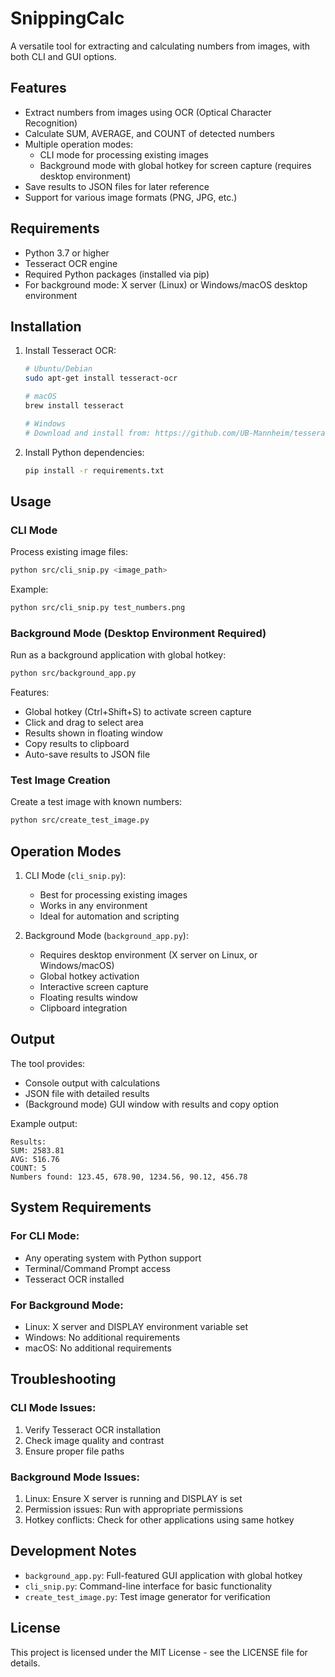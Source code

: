 # SnippingCalc

A versatile tool for extracting and calculating numbers from images, with both CLI and GUI options.

## Features

- Extract numbers from images using OCR (Optical Character Recognition)
- Calculate SUM, AVERAGE, and COUNT of detected numbers
- Multiple operation modes:
  - CLI mode for processing existing images
  - Background mode with global hotkey for screen capture (requires desktop environment)
- Save results to JSON files for later reference
- Support for various image formats (PNG, JPG, etc.)

## Requirements

- Python 3.7 or higher
- Tesseract OCR engine
- Required Python packages (installed via pip)
- For background mode: X server (Linux) or Windows/macOS desktop environment

## Installation

1. Install Tesseract OCR:
   ```bash
   # Ubuntu/Debian
   sudo apt-get install tesseract-ocr

   # macOS
   brew install tesseract

   # Windows
   # Download and install from: https://github.com/UB-Mannheim/tesseract/wiki
   ```

2. Install Python dependencies:
   ```bash
   pip install -r requirements.txt
   ```

## Usage

### CLI Mode
Process existing image files:

```bash
python src/cli_snip.py <image_path>
```

Example:
```bash
python src/cli_snip.py test_numbers.png
```

### Background Mode (Desktop Environment Required)
Run as a background application with global hotkey:

```bash
python src/background_app.py
```

Features:
- Global hotkey (Ctrl+Shift+S) to activate screen capture
- Click and drag to select area
- Results shown in floating window
- Copy results to clipboard
- Auto-save results to JSON file

### Test Image Creation
Create a test image with known numbers:

```bash
python src/create_test_image.py
```

## Operation Modes

1. CLI Mode (`cli_snip.py`):
   - Best for processing existing images
   - Works in any environment
   - Ideal for automation and scripting

2. Background Mode (`background_app.py`):
   - Requires desktop environment (X server on Linux, or Windows/macOS)
   - Global hotkey activation
   - Interactive screen capture
   - Floating results window
   - Clipboard integration

## Output

The tool provides:
- Console output with calculations
- JSON file with detailed results
- (Background mode) GUI window with results and copy option

Example output:
```
Results:
SUM: 2583.81
AVG: 516.76
COUNT: 5
Numbers found: 123.45, 678.90, 1234.56, 90.12, 456.78
```

## System Requirements

### For CLI Mode:
- Any operating system with Python support
- Terminal/Command Prompt access
- Tesseract OCR installed

### For Background Mode:
- Linux: X server and DISPLAY environment variable set
- Windows: No additional requirements
- macOS: No additional requirements

## Troubleshooting

### CLI Mode Issues:
1. Verify Tesseract OCR installation
2. Check image quality and contrast
3. Ensure proper file paths

### Background Mode Issues:
1. Linux: Ensure X server is running and DISPLAY is set
2. Permission issues: Run with appropriate permissions
3. Hotkey conflicts: Check for other applications using same hotkey

## Development Notes

- `background_app.py`: Full-featured GUI application with global hotkey
- `cli_snip.py`: Command-line interface for basic functionality
- `create_test_image.py`: Test image generator for verification

## License

This project is licensed under the MIT License - see the LICENSE file for details.
